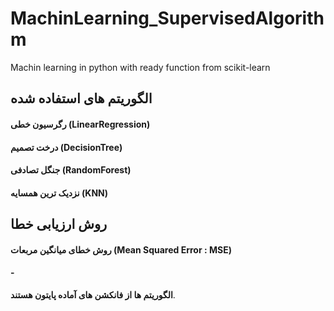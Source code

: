 # MachinLearning_SupervisedAlgorithm
Machin learning in python with ready function from scikit-learn
## الگوریتم های استفاده شده
#### رگرسیون خطی (LinearRegression)
#### درخت تصمیم (DecisionTree)
#### جنگل تصادفی (RandomForest)
#### نزدیک ترین همسایه (KNN)
## روش ارزیابی خطا
#### روش خطای میانگین مربعات (Mean Squared Error : MSE)

#### -
**الگوریتم ها از فانکشن های آماده پایتون هستند**.
